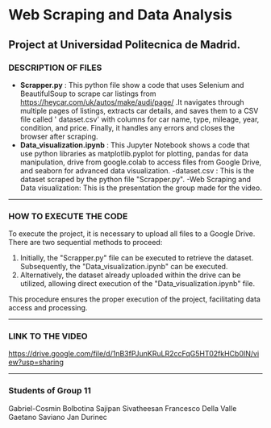 # Web Scraping and Data Analysis

Project at Universidad Politecnica de Madrid.
---------------------------------------------------
### DESCRIPTION OF FILES
- **Scrapper.py** : This python file show a code that uses Selenium and BeautifulSoup to scrape car listings from https://heycar.com/uk/autos/make/audi/page/ .It navigates through multiple pages of listings, extracts car details, and saves them to a CSV file called ' dataset.csv' with columns for car name, type, mileage, year, condition, and price. Finally, it handles any errors and closes the browser after scraping.
- **Data_visualization.ipynb** : This Jupyter Notebook shows a code that use python libraries as matplotlib.pyplot for plotting, pandas for data manipulation, drive from google.colab to access files from Google Drive, and seaborn for advanced data visualization. 
-dataset.csv : This is the dataset scraped by the python file "Scrapper.py". 
-Web Scraping and Data visualization: This is the presentation the group made for the video. 

---------------------------------------------------
### HOW TO EXECUTE THE CODE
To execute the project, it is necessary to upload all files to a Google Drive. There are two sequential methods to proceed:
1. Initially, the "Scrapper.py" file can be executed to retrieve the dataset. Subsequently, the "Data_visualization.ipynb" can be executed.
2. Alternatively, the dataset already uploaded within the drive can be utilized, allowing direct execution of the "Data_visualization.ipynb" file.

This procedure ensures the proper execution of the project, facilitating data access and processing.

---------------------------------------------------
### LINK TO THE VIDEO
https://drive.google.com/file/d/1nB3fPJunKRuLR2ccFqG5HT02fkHCb0IN/view?usp=sharing

---------------------------------------------------
### Students of Group 11
Gabriel-Cosmin Bolbotina
Sajipan Sivatheesan
Francesco Della Valle
Gaetano Saviano
Jan Durinec


